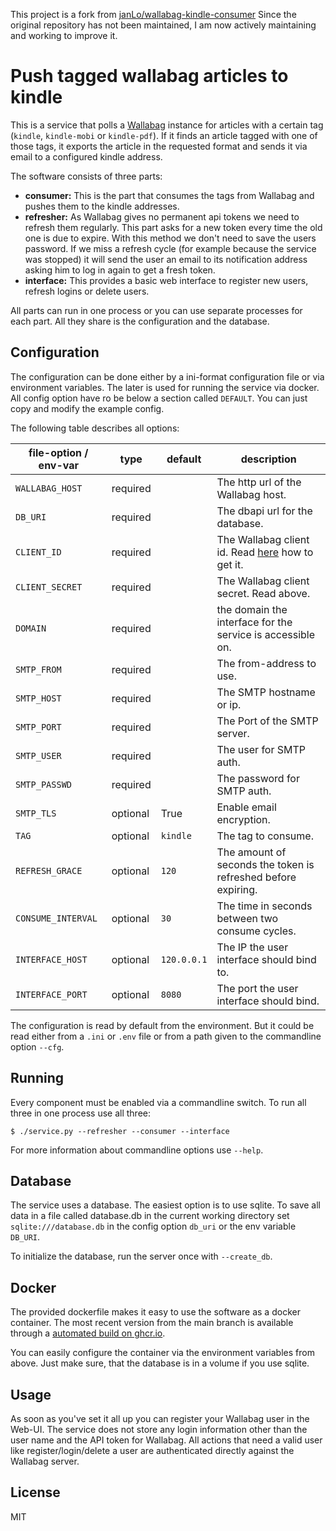 This project is a fork  from [janLo/wallabag-kindle-consumer](https://github.com/janLo/wallabag-kindle-consumer)
Since the original repository has not been maintained, I am now actively maintaining and working to improve it.

# Push tagged wallabag articles to kindle


This is a service that polls a [Wallabag](https://wallabag.org/en)
instance for articles with a certain tag (`kindle`, `kindle-mobi` or
`kindle-pdf`). If it finds an article tagged with one of those tags, it
exports the article in the requested format and sends it via email to a
configured kindle address.

The software consists of three parts:

* **consumer:** This is the part that consumes the tags from Wallabag
  and pushes them to the kindle addresses.
* **refresher:** As Wallabag gives no permanent api tokens we need to
  refresh them regularly. This part asks for a new token every time the
  old one is due to expire. With this method we don't need to save the
  users password. If we miss a refresh cycle (for example because the
  service was stopped) it will send the user an email to its notification
  address asking him to log in again to get a fresh token.
* **interface:** This provides a basic web interface to register new
  users, refresh logins or delete users.

All parts can run in one process or you can use separate processes for
each part. All they share is the configuration and the database.

## Configuration

The configuration can be done either by a ini-format configuration file
or via environment variables. The later is used for running the service
via docker. All config option have ro be below a section called `DEFAULT`.
You can just copy and modify the example config.

The following table describes all options:

|file-option  / env-var | type     | default    | description |
------------------------|----------|------------|----------|
|`WALLABAG_HOST`        | required |            | The http url of the Wallabag host. |
|`DB_URI`               | required |            | The dbapi url for the database. |
|`CLIENT_ID`            | required |            | The Wallabag client id. Read [here](https://doc.wallabag.org/en/developer/api/oauth.html) how to get it.    |
|`CLIENT_SECRET`        | required |            | The Wallabag client secret. Read above. |
|`DOMAIN`               | required |            | the domain the interface for the service is accessible on. |
|`SMTP_FROM`            | required |            | The from-address to use. |
|`SMTP_HOST`            | required |            | The SMTP hostname or ip. |
|`SMTP_PORT`            | required |            | The Port of the SMTP server. |
|`SMTP_USER`            | required |            | The user for SMTP auth. |
|`SMTP_PASSWD`          | required |            | The password for SMTP auth. |
|`SMTP_TLS   `          | optional |  True      | Enable email encryption. |
|`TAG`                  | optional | `kindle`   | The tag to consume. |
|`REFRESH_GRACE`        | optional | `120`      | The amount of seconds the token is refreshed before expiring. |
|`CONSUME_INTERVAL`     | optional | `30`       | The time in seconds between two consume cycles. |
|`INTERFACE_HOST`       | optional | `120.0.0.1`| The IP the user interface should bind to.  |
|`INTERFACE_PORT`       | optional | `8080`     | The port the user interface should bind. |

The configuration is read by default from the environment. But it could be read either from a `.ini` or `.env` file or from a path given to the commandline option `--cfg`.


## Running

Every component must be enabled via a commandline switch. To run all three
in one process use all three:
```
$ ./service.py --refresher --consumer --interface
```

For more information about commandline options use `--help`.


## Database

The service uses a database. The easiest option is to use sqlite. To save
all data in a file called database.db in the current working directory set
`sqlite:///database.db` in the config option `db_uri` or the env variable
`DB_URI`.

To initialize the database, run the server once with `--create_db`.


## Docker

The provided dockerfile makes it easy to use the software as a docker
container. The most recent version from the main branch is available through a
[automated build on ghcr.io](https://github.com/natilou/wallabag-kindle-consumer/pkgs/container/wallabag-kindle-consumer).

You can easily configure the container via the environment variables from
above. Just make sure, that the database is in a volume if you use sqlite.


## Usage

As soon as you've set it all up you can register your Wallabag user in the
Web-UI. The service does not store any login information other than the
user name and the API token for Wallabag. All actions that need a valid
user like register/login/delete a user are authenticated directly against
the Wallabag server.

## License

MIT
